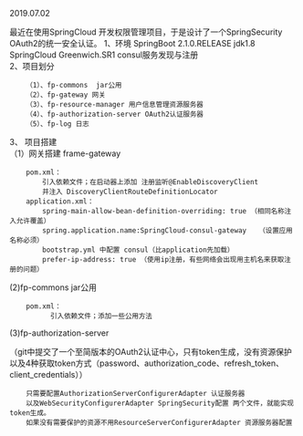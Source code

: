 2019.07.02

最近在使用SpringCloud 开发权限管理项目，于是设计了一个SpringSecurity OAuth2的统一安全认证。
1、环境   SpringBoot 2.1.0.RELEASE jdk1.8   SpringCloud Greenwich.SR1  consul服务发现与注册  
2、项目划分

        （1）、fp-commons  jar公用
        （2）、fp-gateway 网关
        （3）、fp-resource-manager 用户信息管理资源服务器
        （4）、fp-authorization-server OAuth2认证服务器
        （5）、fp-log 日志
3、 项目搭建     
   （1）网关搭建 frame-gateway    
   
        pom.xml：
            引入依赖文件；在启动器上添加 注册监听@EnableDiscoveryClient 
            并注入 DiscoveryClientRouteDefinitionLocator 
        application.xml： 
            spring-main-allow-bean-definition-overriding: true （相同名称注入允许覆盖）
            spring.application.name:SpringCloud-consul-gateway   （设置应用名称必须）
            bootstrap.yml 中配置 consul（比application先加载） 
            prefer-ip-address: true （使用ip注册，有些网络会出现用主机名来获取注册的问题）
   (2)fp-commons  jar公用 
   
        pom.xml：
              引入依赖文件；添加一些公用方法
   (3)fp-authorization-server
   
   （git中提交了一个至简版本的OAuth2认证中心，只有token生成，没有资源保护以及4种获取token方式（password、authorization_code、refresh_token、client_credentials））
        
        只需要配置AuthorizationServerConfigurerAdapter 认证服务器
        以及WebSecurityConfigurerAdapter SpringSecurity配置 两个文件，就能实现token生成。
        如果没有需要保护的资源不用ResourceServerConfigurerAdapter 资源服务器配置
        
        
        
       